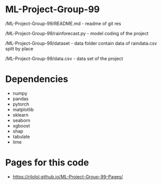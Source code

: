 # ML-Project-Group-99

/ML-Project-Group-99/README.md - readme of git res

/ML-Project-Group-99/rainforecast.py - model coding of the project

/ML-Project-Group-99/dataset - data folder contain data of raindata.csv split by place

/ML-Project-Group-99/data.csv - data set of the project

# Dependencies
- numpy
- pandas
- pytorch
- matplotlib
- sklearn
- seaborn
- xgboost
- shap 
- tabulate 
- lime
# Pages for this code
- https://rilolol.github.io/ML-Project-Group-99-Pages/
